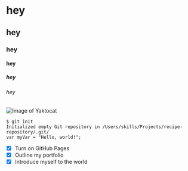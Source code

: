 # hey
## hey
### hey
#### hey
##### hey
###### hey
![Image of Yaktocat](https://octodex.github.com/images/yaktocat.png)
```
$ git init
Initialized empty Git repository in /Users/skills/Projects/recipe-repository/.git/
var myVar = "Hello, world!";
```
- [x] Turn on GitHub Pages
- [x] Outline my portfolio
- [x] Introduce myself to the world
